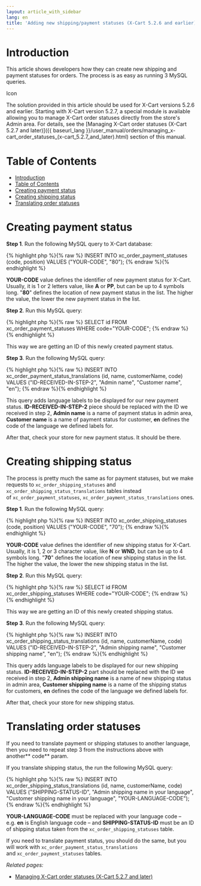 ```yaml
---
layout: article_with_sidebar
lang: en
title: 'Adding new shipping/payment statuses (X-Cart 5.2.6 and earlier)'
---
```

# Introduction

This article shows developers how they can create new shipping and payment statuses for orders. The process is as easy as running 3 MySQL queries.

Icon

The solution provided in this article should be used for X-Cart versions 5.2.6 and earlier. Starting with X-Cart version 5.2.7, a special module is available allowing you to manage X-Cart order statuses directly from the store's Admin area. For details, see the [Managing X-Cart order statuses (X-Cart 5.2.7 and later)]({{ baseurl_lang }}/user_manual/orders/managing_x-cart_order_statuses_(x-cart_5.2.7_and_later).html) section of this manual.

# Table of Contents

*   [Introduction](#introduction)
*   [Table of Contents](#table-of-contents)
*   [Creating payment status](#creating-payment-status)
*   [Creating shipping status](#creating-shipping-status)
*   [Translating order statuses](#translating-order-statuses)

# Creating payment status

**Step 1**. Run the following MySQL query to X-Cart database:

{% highlight php %}{% raw %}
INSERT INTO xc_order_payment_statuses (code, position) VALUES ("YOUR-CODE", "80");
{% endraw %}{% endhighlight %}

**YOUR-CODE** value defines the identifier of new payment status for X-Cart. Usually, it is 1 or 2 letters value, like **A** or **PP**, but can be up to 4 symbols long. "**80**" defines the location of new payment status in the list. The higher the value, the lower the new payment status in the list.

**Step 2**. Run this MySQL query:

{% highlight php %}{% raw %}
SELECT id FROM xc_order_payment_statuses WHERE code="YOUR-CODE";
{% endraw %}{% endhighlight %}

This way we are getting an ID of this newly created payment status.

**Step 3**. Run the following MySQL query:

{% highlight php %}{% raw %}
INSERT INTO xc_order_payment_status_translations (id, name, customerName, code) VALUES ("ID-RECEIVED-IN-STEP-2", "Admin name", "Customer name", "en");
{% endraw %}{% endhighlight %}

This query adds language labels to be displayed for our new payment status. **ID-RECEIVED-IN-STEP-2** piece should be replaced with the ID we received in step 2, **Admin name** is a name of payment status in admin area, **Customer name** is a name of payment status for customer, **en** defines the code of the language we defined labels for.

After that, check your store for new payment status. It should be there.

# Creating shipping status

The process is pretty much the same as for payment statuses, but we make requests to `xc_order_shipping_statuses` and `xc_order_shipping_status_translations` tables instead of `xc_order_payment_statuses`, `xc_order_payment_status_translations` ones.

**Step 1**. Run the following MySQL query:

{% highlight php %}{% raw %}
INSERT INTO xc_order_shipping_statuses (code, position) VALUES ("YOUR-CODE", "70");
{% endraw %}{% endhighlight %}

**YOUR-CODE** value defines the identifier of new shipping status for X-Cart. Usually, it is 1, 2 or 3 character value, like **N** or **WND**, but can be up to 4 symbols long. "**70**" defines the location of new shipping status in the list. The higher the value, the lower the new shipping status in the list.

**Step 2**. Run this MySQL query:

{% highlight php %}{% raw %}
SELECT id FROM xc_order_shipping_statuses WHERE code="YOUR-CODE";
{% endraw %}{% endhighlight %}

This way we are getting an ID of this newly created shipping status.

**Step 3**. Run the following MySQL query:

{% highlight php %}{% raw %}
INSERT INTO xc_order_shipping_status_translations (id, name, customerName, code) VALUES ("ID-RECEIVED-IN-STEP-2", "Admin shipping name", "Customer shipping name", "en");
{% endraw %}{% endhighlight %}

This query adds language labels to be displayed for our new shipping status. **ID-RECEIVED-IN-STEP-2** part should be replaced with the ID we received in step 2, **Admin shipping name** is a name of new shipping status in admin area, **Customer shipping name** is a name of the shipping status for customers, **en** defines the code of the language we defined labels for.

After that, check your store for new shipping status.

# Translating order statuses

If you need to translate payment or shipping statuses to another language, then you need to repeat step 3 from the instructions above with another** code** param.

If you translate shipping status, the run the following MySQL query: 

{% highlight php %}{% raw %}
INSERT INTO xc_order_shipping_status_translations (id, name, customerName, code) VALUES ("SHIPPING-STATUS-ID", "Admin shipping name in your language", "Customer shipping name in your language", "YOUR-LANGUAGE-CODE");
{% endraw %}{% endhighlight %}

**YOUR-LANGUAGE-CODE** must be replaced with your language code – e.g. **en** is English language code – and **SHIPPING-STATUS-ID** must be an ID of shipping status taken from the `xc_order_shipping_statuses` table.

If you need to translate payment status, you should do the same, but you will work with `xc_order_payment_status_translations` and `xc_order_payment_statuses` tables.

_Related pages:_

*   [Managing X-Cart order statuses (X-Cart 5.2.7 and later)](8750763.html)